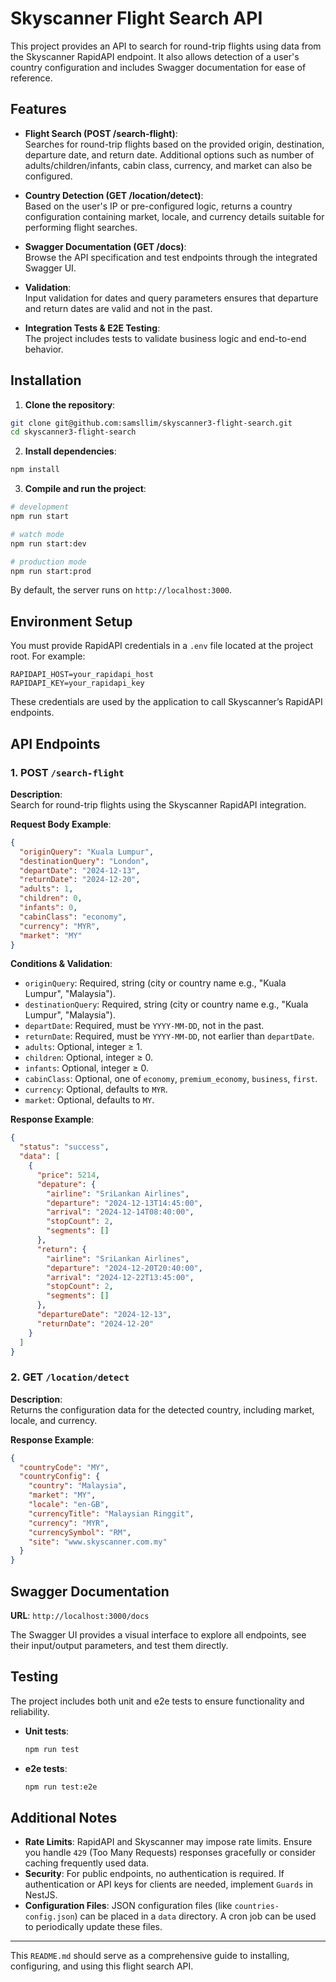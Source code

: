 # Skyscanner Flight Search API

This project provides an API to search for round-trip flights using data from the Skyscanner RapidAPI endpoint. It also allows detection of a user's country configuration and includes Swagger documentation for ease of reference.

## Features

- **Flight Search (POST /search-flight)**:  
  Searches for round-trip flights based on the provided origin, destination, departure date, and return date. Additional options such as number of adults/children/infants, cabin class, currency, and market can also be configured.
  
- **Country Detection (GET /location/detect)**:  
  Based on the user's IP or pre-configured logic, returns a country configuration containing market, locale, and currency details suitable for performing flight searches.

- **Swagger Documentation (GET /docs)**:  
  Browse the API specification and test endpoints through the integrated Swagger UI.

- **Validation**:  
  Input validation for dates and query parameters ensures that departure and return dates are valid and not in the past.

- **Integration Tests & E2E Testing**:  
  The project includes tests to validate business logic and end-to-end behavior.

## Installation

1. **Clone the repository**:
  ```bash
  git clone git@github.com:samsllim/skyscanner3-flight-search.git
  cd skyscanner3-flight-search
  ```

2. **Install dependencies**:
  ```bash
  npm install
  ```

3. **Compile and run the project**:
  ```bash
  # development
  npm run start

  # watch mode
  npm run start:dev

  # production mode
  npm run start:prod
  ```

  By default, the server runs on `http://localhost:3000`.

## Environment Setup

You must provide RapidAPI credentials in a `.env` file located at the project root. For example:

```env
RAPIDAPI_HOST=your_rapidapi_host
RAPIDAPI_KEY=your_rapidapi_key
```

These credentials are used by the application to call Skyscanner’s RapidAPI endpoints.

## API Endpoints

### 1. POST `/search-flight`

**Description**:  
Search for round-trip flights using the Skyscanner RapidAPI integration.

**Request Body Example**:
```json
{
  "originQuery": "Kuala Lumpur",
  "destinationQuery": "London",
  "departDate": "2024-12-13",
  "returnDate": "2024-12-20",
  "adults": 1,
  "children": 0,
  "infants": 0,
  "cabinClass": "economy",
  "currency": "MYR",
  "market": "MY"
}
```

**Conditions & Validation**:
- `originQuery`: Required, string (city or country name e.g., "Kuala Lumpur", "Malaysia").
- `destinationQuery`: Required, string (city or country name e.g., "Kuala Lumpur", "Malaysia").
- `departDate`: Required, must be `YYYY-MM-DD`, not in the past.
- `returnDate`: Required, must be `YYYY-MM-DD`, not earlier than `departDate`.
- `adults`: Optional, integer ≥ 1.
- `children`: Optional, integer ≥ 0.
- `infants`: Optional, integer ≥ 0.
- `cabinClass`: Optional, one of `economy`, `premium_economy`, `business`, `first`.
- `currency`: Optional, defaults to `MYR`.
- `market`: Optional, defaults to `MY`.

**Response Example**:
```json
{
  "status": "success",
  "data": [
    {
      "price": 5214,
      "depature": {
        "airline": "SriLankan Airlines",
        "departure": "2024-12-13T14:45:00",
        "arrival": "2024-12-14T08:40:00",
        "stopCount": 2,
        "segments": []
      },
      "return": {
        "airline": "SriLankan Airlines",
        "departure": "2024-12-20T20:40:00",
        "arrival": "2024-12-22T13:45:00",
        "stopCount": 2,
        "segments": []
      },
      "departureDate": "2024-12-13",
      "returnDate": "2024-12-20"
    }
  ]
}
```

### 2. GET `/location/detect`

**Description**:  
Returns the configuration data for the detected country, including market, locale, and currency.

**Response Example**:
```json
{
  "countryCode": "MY",
  "countryConfig": {
    "country": "Malaysia",
    "market": "MY",
    "locale": "en-GB",
    "currencyTitle": "Malaysian Ringgit",
    "currency": "MYR",
    "currencySymbol": "RM",
    "site": "www.skyscanner.com.my"
  }
}
```

## Swagger Documentation

**URL**: `http://localhost:3000/docs`

The Swagger UI provides a visual interface to explore all endpoints, see their input/output parameters, and test them directly.

## Testing

The project includes both unit and e2e tests to ensure functionality and reliability.

- **Unit tests**:
  ```bash
  npm run test
  ```
- **e2e tests**:
  ```bash
  npm run test:e2e
  ```

## Additional Notes

- **Rate Limits**: RapidAPI and Skyscanner may impose rate limits. Ensure you handle `429` (Too Many Requests) responses gracefully or consider caching frequently used data.
- **Security**: For public endpoints, no authentication is required. If authentication or API keys for clients are needed, implement `Guards` in NestJS.
- **Configuration Files**: JSON configuration files (like `countries-config.json`) can be placed in a `data` directory. A cron job can be used to periodically update these files.

---

This `README.md` should serve as a comprehensive guide to installing, configuring, and using this flight search API.